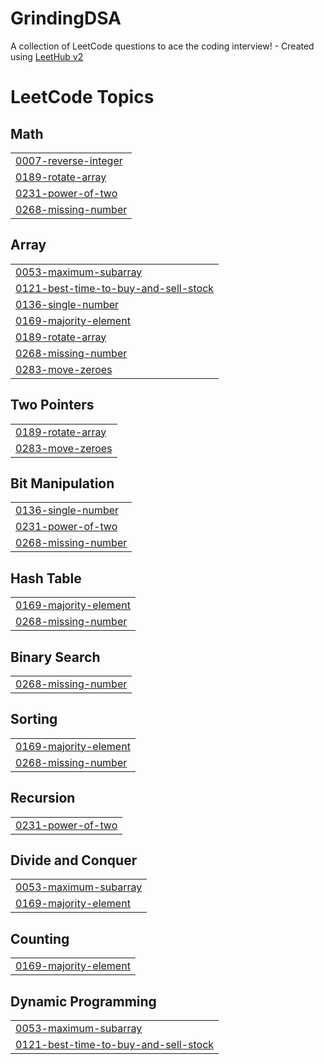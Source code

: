 # GrindingDSA
A collection of LeetCode questions to ace the coding interview! - Created using [LeetHub v2](https://github.com/arunbhardwaj/LeetHub-2.0)

<!---LeetCode Topics Start-->
# LeetCode Topics
## Math
|  |
| ------- |
| [0007-reverse-integer](https://github.com/KishanKDev/GrindingDSA/tree/master/0007-reverse-integer) |
| [0189-rotate-array](https://github.com/KishanKDev/GrindingDSA/tree/master/0189-rotate-array) |
| [0231-power-of-two](https://github.com/KishanKDev/GrindingDSA/tree/master/0231-power-of-two) |
| [0268-missing-number](https://github.com/KishanKDev/GrindingDSA/tree/master/0268-missing-number) |
## Array
|  |
| ------- |
| [0053-maximum-subarray](https://github.com/KishanKDev/GrindingDSA/tree/master/0053-maximum-subarray) |
| [0121-best-time-to-buy-and-sell-stock](https://github.com/KishanKDev/GrindingDSA/tree/master/0121-best-time-to-buy-and-sell-stock) |
| [0136-single-number](https://github.com/KishanKDev/GrindingDSA/tree/master/0136-single-number) |
| [0169-majority-element](https://github.com/KishanKDev/GrindingDSA/tree/master/0169-majority-element) |
| [0189-rotate-array](https://github.com/KishanKDev/GrindingDSA/tree/master/0189-rotate-array) |
| [0268-missing-number](https://github.com/KishanKDev/GrindingDSA/tree/master/0268-missing-number) |
| [0283-move-zeroes](https://github.com/KishanKDev/GrindingDSA/tree/master/0283-move-zeroes) |
## Two Pointers
|  |
| ------- |
| [0189-rotate-array](https://github.com/KishanKDev/GrindingDSA/tree/master/0189-rotate-array) |
| [0283-move-zeroes](https://github.com/KishanKDev/GrindingDSA/tree/master/0283-move-zeroes) |
## Bit Manipulation
|  |
| ------- |
| [0136-single-number](https://github.com/KishanKDev/GrindingDSA/tree/master/0136-single-number) |
| [0231-power-of-two](https://github.com/KishanKDev/GrindingDSA/tree/master/0231-power-of-two) |
| [0268-missing-number](https://github.com/KishanKDev/GrindingDSA/tree/master/0268-missing-number) |
## Hash Table
|  |
| ------- |
| [0169-majority-element](https://github.com/KishanKDev/GrindingDSA/tree/master/0169-majority-element) |
| [0268-missing-number](https://github.com/KishanKDev/GrindingDSA/tree/master/0268-missing-number) |
## Binary Search
|  |
| ------- |
| [0268-missing-number](https://github.com/KishanKDev/GrindingDSA/tree/master/0268-missing-number) |
## Sorting
|  |
| ------- |
| [0169-majority-element](https://github.com/KishanKDev/GrindingDSA/tree/master/0169-majority-element) |
| [0268-missing-number](https://github.com/KishanKDev/GrindingDSA/tree/master/0268-missing-number) |
## Recursion
|  |
| ------- |
| [0231-power-of-two](https://github.com/KishanKDev/GrindingDSA/tree/master/0231-power-of-two) |
## Divide and Conquer
|  |
| ------- |
| [0053-maximum-subarray](https://github.com/KishanKDev/GrindingDSA/tree/master/0053-maximum-subarray) |
| [0169-majority-element](https://github.com/KishanKDev/GrindingDSA/tree/master/0169-majority-element) |
## Counting
|  |
| ------- |
| [0169-majority-element](https://github.com/KishanKDev/GrindingDSA/tree/master/0169-majority-element) |
## Dynamic Programming
|  |
| ------- |
| [0053-maximum-subarray](https://github.com/KishanKDev/GrindingDSA/tree/master/0053-maximum-subarray) |
| [0121-best-time-to-buy-and-sell-stock](https://github.com/KishanKDev/GrindingDSA/tree/master/0121-best-time-to-buy-and-sell-stock) |
<!---LeetCode Topics End-->